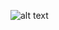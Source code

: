 ![alt text](https://docs.google.com/document/d/16kuc-1d8Z_sTk2i-YErwXrX7Gb9g7AYddgfVjSKRLFk/edit?usp=drivesdk.png)